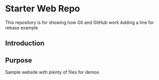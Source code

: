 # Starter Web Repo

This repository is for showing how Git and GitHub work
Adding a line for rebase example

## Introduction

## Purpose

Sample website with plenty of files for demos
